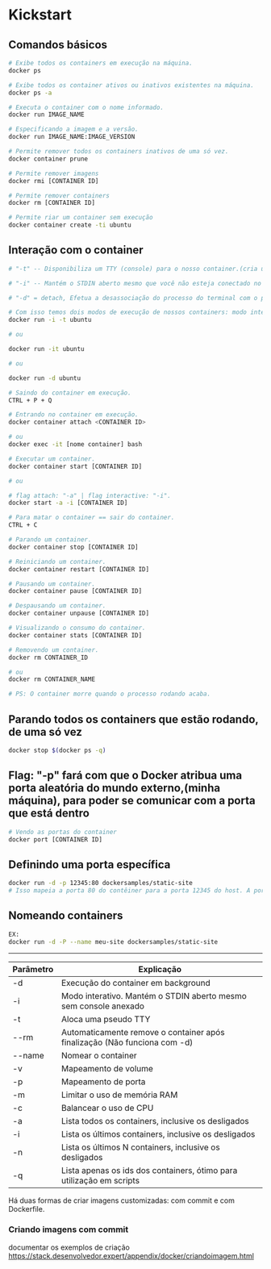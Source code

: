 # Kickstart

## Comandos básicos 

```bash
# Exibe todos os containers em execução na máquina.
docker ps

# Exibe todos os container ativos ou inativos existentes na máquina.
docker ps -a
```

```bash
# Executa o container com o nome informado.
docker run IMAGE_NAME

# Especificando a imagem e a versão.
docker run IMAGE_NAME:IMAGE_VERSION
```

```bash
# Permite remover todos os containers inativos de uma só vez.
docker container prune

# Permite remover imagens
docker rmi [CONTAINER ID]
```

```bash
# Permite remover containers
docker rm [CONTAINER ID]

# Permite riar um container sem execução 
docker container create -ti ubuntu
```

## Interação com o container
```bash
# "-t" -- Disponibiliza um TTY (console) para o nosso container.(cria um terminal)

# "-i" -- Mantém o STDIN aberto mesmo que você não esteja conectado no container.(não te deixa preso no terminal, fica interativo)

# "-d" = detach, Efetua a desassociação do processo do terminal com o processo do container

# Com isso temos dois modos de execução de nossos containers: modo interativo ou daemonizando o container.
docker run -i -t ubuntu

# ou

docker run -it ubuntu

# ou

docker run -d ubuntu
```

```bash
# Saindo do container em execução.
CTRL + P + Q

# Entrando no container em execução.
docker container attach <CONTAINER ID>

# ou
docker exec -it [nome container] bash
```

```bash
# Executar um container.
docker container start [CONTAINER ID] 

# ou

# flag attach: "-a" | flag interactive: "-i".
docker start -a -i [CONTAINER ID] 

# Para matar o container == sair do container.
CTRL + C
```

```bash
# Parando um container.
docker container stop [CONTAINER ID]

# Reiniciando um container.
docker container restart [CONTAINER ID]
```

```bash
# Pausando um container.
docker container pause [CONTAINER ID]

# Despausando um container.
docker container unpause [CONTAINER ID]
```

```bash
# Visualizando o consumo do container.
docker container stats [CONTAINER ID]

# Removendo um container.
docker rm CONTAINER_ID

# ou
docker rm CONTAINER_NAME

# PS: O container morre quando o processo rodando acaba.
```

## Parando todos os containers que estão rodando, de uma só vez
```bash
docker stop $(docker ps -q)
```

## Flag: "-p" fará com que o Docker atribua uma porta aleatória do mundo externo,(minha máquina), para poder se comunicar com a porta que está dentro 

```bash
# Vendo as portas do container
docker port [CONTAINER ID]
```

## Definindo uma porta específica
```bash
docker run -d -p 12345:80 dockersamples/static-site
# Isso mapeia a porta 80 do contêiner para a porta 12345 do host. A porta 80 do contêiner será exposta externamente como a porta 80 do host.
```

## Nomeando containers
```bash
EX:
docker run -d -P --name meu-site dockersamples/static-site
```
---
Parâmetro | Explicação
---------|----------|
-d | Execução do container em background
-i| Modo interativo. Mantém o STDIN aberto mesmo sem console anexado
-t| Aloca uma pseudo TTY
--rm | Automaticamente remove o container após finalização (Não funciona com -d)
--name | Nomear o container
-v | Mapeamento de volume
-p | Mapeamento de porta
-m | Limitar o uso de memória RAM
-c | Balancear o uso de CPU
-a | Lista todos os containers, inclusive os desligados
-i | Lista os últimos containers, inclusive os desligados
-n | Lista os últimos N containers, inclusive os desligados
-q | Lista apenas os ids dos containers, ótimo para utilização em scripts


Há duas formas de criar imagens customizadas: com commit e com Dockerfile.

### Criando imagens com commit

documentar os exemplos de criação
https://stack.desenvolvedor.expert/appendix/docker/criandoimagem.html